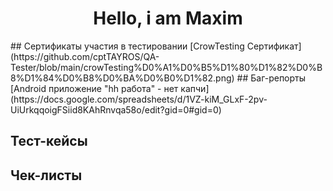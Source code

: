 <div align="center">
  <h1>Hello, i am Maxim</h1>
</div>
## Сертификаты участия в тестировании
[CrowTesting Сертификат](https://github.com/cptTAYROS/QA-Tester/blob/main/crowTesting%D0%A1%D0%B5%D1%80%D1%82%D0%B8%D1%84%D0%B8%D0%BA%D0%B0%D1%82.png)
## Баг-репорты
[Android приложение "hh работа" - нет капчи](https://docs.google.com/spreadsheets/d/1VZ-kiM_GLxF-2pv-UiUrkqqoigFSiid8KAhRnvqa58o/edit?gid=0#gid=0)

## Тест-кейсы

## Чек-листы
